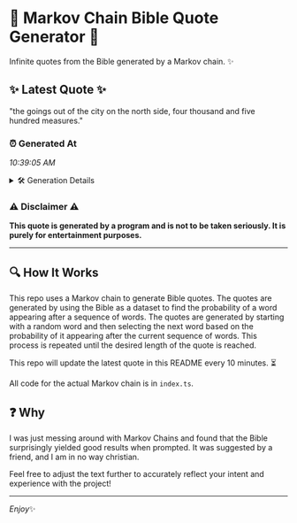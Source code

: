 # 📖 Markov Chain Bible Quote Generator 📖

Infinite quotes from the Bible generated by a Markov chain. ✨

## ✨ Latest Quote ✨
"the goings out of the city on the north side, four thousand and five hundred measures."

### ⏰ Generated At
*10:39:05 AM*

<details>
    <summary>🛠️ Generation Details</summary>
    <p>
        <strong>🌱 Seed:</strong> the<br>
        <strong>🔄 Iterations:</strong> 15<br>
        <strong>📜 Context History:</strong><br>[ the ]: goings<br>[ the, goings ]: out<br>[ the, goings, out ]: of<br>[ the, goings, out, of ]: the<br>[ the, goings, out, of, the ]: city<br>[ the, goings, out, of, the, city ]: on<br>[ goings, out, of, the, city, on ]: the<br>[ out, of, the, city, on, the ]: north<br>[ of, the, city, on, the, north ]: side,<br>[ the, city, on, the, north, side, ]: four<br>[ city, on, the, north, side,, four ]: thousand<br>[ on, the, north, side,, four, thousand ]: and<br>[ the, north, side,, four, thousand, and ]: five<br>[ north, side,, four, thousand, and, five ]: hundred<br>[ side,, four, thousand, and, five, hundred ]: measures.<br>
    </p>
</details>

### ⚠️ Disclaimer ⚠️
**This quote is generated by a program and is not to be taken seriously. It is purely for entertainment purposes.**

---

## 🔍 How It Works

This repo uses a Markov chain to generate Bible quotes. The quotes are generated by using the Bible as a dataset to find the probability of a word appearing after a sequence of words. The quotes are generated by starting with a random word and then selecting the next word based on the probability of it appearing after the current sequence of words. This process is repeated until the desired length of the quote is reached.

This repo will update the latest quote in this README every 10 minutes. ⏳

All code for the actual Markov chain is in `index.ts`.

## ❓ Why

I was just messing around with Markov Chains and found that the Bible surprisingly yielded good results when prompted. 
It was suggested by a friend, and I am in no way christian.

Feel free to adjust the text further to accurately reflect your intent and experience with the project!

---

*Enjoy*✨
